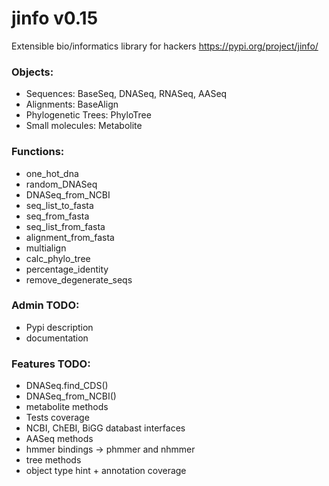 # jinfo v0.15
Extensible bio/informatics library for hackers
https://pypi.org/project/jinfo/

### Objects:
- Sequences: BaseSeq, DNASeq, RNASeq, AASeq
- Alignments: BaseAlign
- Phylogenetic Trees: PhyloTree
- Small molecules: Metabolite

### Functions:
- one_hot_dna
- random_DNASeq
- DNASeq_from_NCBI
- seq_list_to_fasta
- seq_from_fasta
- seq_list_from_fasta
- alignment_from_fasta
- multialign
- calc_phylo_tree
- percentage_identity
- remove_degenerate_seqs

### Admin TODO:
- Pypi description
- documentation

### Features TODO:
- DNASeq.find_CDS()
- DNASeq_from_NCBI()
- metabolite methods
- Tests coverage
- NCBI, ChEBI, BiGG databast interfaces
- AASeq methods
- hmmer bindings -> phmmer and nhmmer
- tree methods
- object type hint + annotation coverage